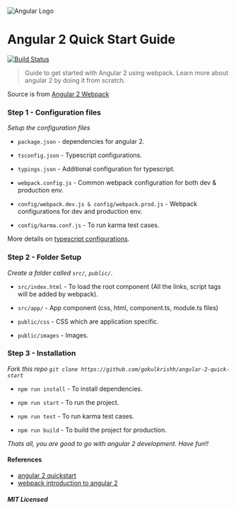 
![Angular Logo](https://raw.githubusercontent.com/gokulkrishh/angular-2-quick-start/master/public/images/angular.png)

# Angular 2 Quick Start Guide

[![Build Status](https://travis-ci.org/gokulkrishh/angular-2-quick-start.svg?branch=master)](https://travis-ci.org/gokulkrishh/angular-2-quick-start)

> Guide to get started with Angular 2 using webpack. Learn more about angular 2 by doing it from scratch.

Source is from [Angular 2 Webpack](https://angular.io/docs/ts/latest/guide/webpack.html)

### Step 1 - Configuration files

*Setup the configuration files*

- ```package.json```      - dependencies for angular 2.

- ```tsconfig.json```     - Typescript configurations.

- ```typings.json```      - Additional configuration for typescript.

- ```webpack.config.js``` - Common webpack configuration for both dev & production env.

- ```config/webpack.dev.js & config/webpack.prod.js``` - Webpack configurations for dev and production env.

- ```config/karma.conf.js``` - To run karma test cases.

More details on [typescript configurations](https://angular.io/docs/ts/latest/guide/typescript-configuration.html).

### Step 2 - Folder Setup

*Create a folder called ```src/```, ```public/```*.

- ```src/index.html```    - To load the root component (All the links, script tags will be added by webpack).

- ```src/app/```          - App component (css, html, component.ts, module.ts files)

- ```public/css```    - CSS which are application specific.

- ```public/images``` - Images.

### Step 3 - Installation

*Fork this repo ```git clone https://github.com/gokulkrishh/angular-2-quick-start```*

- ```npm run install``` - To install dependencies.

- ```npm run start```   - To run the project.

- ```npm run test```    - To run karma test cases.

- ```npm run build```   - To build the project for production.

*Thats all, you are good to go with angular 2 development. Have fun!!*

#### References

- [angular 2 quickstart](https://angular.io/docs/ts/latest/quickstart.html)
- [webpack introduction to angular 2](https://angular.io/docs/ts/latest/guide/webpack.html)


##### MIT Licensed
